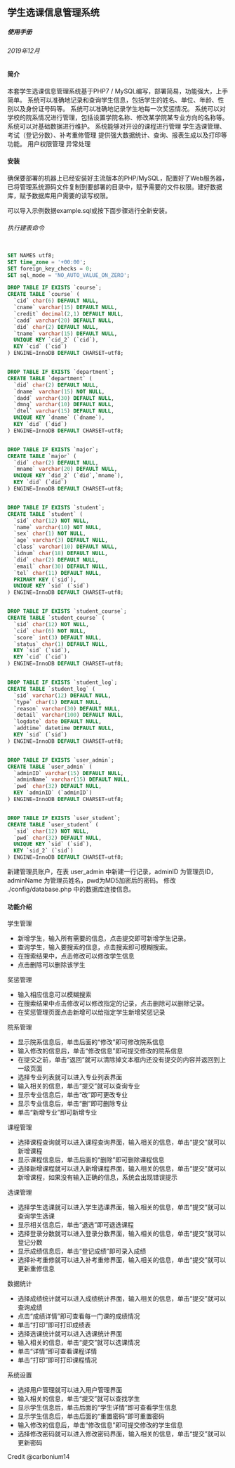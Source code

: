 ## 学生选课信息管理系统
##### 使用手册
###### 2019年12月

#### 简介
本套学生选课信息管理系统基于PHP7 / MySQL编写，部署简易，功能强大，上手简单。
系统可以准确地记录和查询学生信息，包括学生的姓名、单位、年龄、性别以及身份证号码等。
系统可以准确地记录学生地每一次奖惩情况。
系统可以对学校的院系情况进行管理，包括设置学院名称、修改某学院某专业方向的名称等。
系统可以对基础数据进行维护。
系统能够对开设的课程进行管理
学生选课管理、考试（登记分数）、补考重修管理
提供强大数据统计、查询、报表生成以及打印等功能。
用户权限管理
异常处理
 
#### 安装
确保要部署的机器上已经安装好主流版本的PHP/MySQL，配置好了Web服务器，已将管理系统源码文件复制到要部署的目录中，赋予需要的文件权限。建好数据库，赋予数据库用户需要的读写权限。

可以导入示例数据example.sql或按下面步骤进行全新安装。

###### 执行建表命令

```sql

SET NAMES utf8;
SET time_zone = '+00:00';
SET foreign_key_checks = 0;
SET sql_mode = 'NO_AUTO_VALUE_ON_ZERO';

DROP TABLE IF EXISTS `course`;
CREATE TABLE `course` (
  `cid` char(6) DEFAULT NULL,
  `cname` varchar(15) DEFAULT NULL,
  `credit` decimal(2,1) DEFAULT NULL,
  `cadd` varchar(20) DEFAULT NULL,
  `did` char(2) DEFAULT NULL,
  `tname` varchar(15) DEFAULT NULL,
  UNIQUE KEY `cid_2` (`cid`),
  KEY `cid` (`cid`)
) ENGINE=InnoDB DEFAULT CHARSET=utf8;


DROP TABLE IF EXISTS `department`;
CREATE TABLE `department` (
  `did` char(2) DEFAULT NULL,
  `dname` varchar(15) NOT NULL,
  `dadd` varchar(30) DEFAULT NULL,
  `dmng` varchar(10) DEFAULT NULL,
  `dtel` varchar(15) DEFAULT NULL,
  UNIQUE KEY `dname` (`dname`),
  KEY `did` (`did`)
) ENGINE=InnoDB DEFAULT CHARSET=utf8;


DROP TABLE IF EXISTS `major`;
CREATE TABLE `major` (
  `did` char(2) DEFAULT NULL,
  `mname` varchar(20) DEFAULT NULL,
  UNIQUE KEY `did_2` (`did`,`mname`),
  KEY `did` (`did`)
) ENGINE=InnoDB DEFAULT CHARSET=utf8;


DROP TABLE IF EXISTS `student`;
CREATE TABLE `student` (
  `sid` char(12) NOT NULL,
  `name` varchar(10) NOT NULL,
  `sex` char(1) NOT NULL,
  `age` varchar(3) DEFAULT NULL,
  `class` varchar(10) DEFAULT NULL,
  `idnum` char(18) DEFAULT NULL,
  `did` char(2) DEFAULT NULL,
  `email` char(30) DEFAULT NULL,
  `tel` char(11) DEFAULT NULL,
  PRIMARY KEY (`sid`),
  UNIQUE KEY `sid` (`sid`)
) ENGINE=InnoDB DEFAULT CHARSET=utf8;


DROP TABLE IF EXISTS `student_course`;
CREATE TABLE `student_course` (
  `sid` char(12) NOT NULL,
  `cid` char(6) NOT NULL,
  `score` int(3) DEFAULT NULL,
  `status` char(1) DEFAULT NULL,
  KEY `sid` (`sid`),
  KEY `cid` (`cid`)
) ENGINE=InnoDB DEFAULT CHARSET=utf8;


DROP TABLE IF EXISTS `student_log`;
CREATE TABLE `student_log` (
  `sid` varchar(12) DEFAULT NULL,
  `type` char(1) DEFAULT NULL,
  `reason` varchar(30) DEFAULT NULL,
  `detail` varchar(100) DEFAULT NULL,
  `logdate` date DEFAULT NULL,
  `addtime` datetime DEFAULT NULL,
  KEY `sid` (`sid`)
) ENGINE=InnoDB DEFAULT CHARSET=utf8;


DROP TABLE IF EXISTS `user_admin`;
CREATE TABLE `user_admin` (
  `adminID` varchar(15) DEFAULT NULL,
  `adminName` varchar(15) DEFAULT NULL,
  `pwd` char(32) DEFAULT NULL,
  KEY `adminID` (`adminID`)
) ENGINE=InnoDB DEFAULT CHARSET=utf8;


DROP TABLE IF EXISTS `user_student`;
CREATE TABLE `user_student` (
  `sid` char(12) NOT NULL,
  `pwd` char(32) DEFAULT NULL,
  UNIQUE KEY `sid` (`sid`),
  KEY `sid_2` (`sid`)
) ENGINE=InnoDB DEFAULT CHARSET=utf8;
```


新建管理员账户，在表 user_admin 中新建一行记录，adminID 为管理员ID，adminName 为管理员姓名，pwd为MD5加密后的密码。
修改 ./config/database.php 中的数据库连接信息。
 
#### 功能介绍
学生管理
- 新增学生，输入所有需要的信息，点击提交即可新增学生记录。
- 查询学生，输入要搜索的信息，点击搜索即可模糊搜索。
- 在搜索结果中，点击修改可以修改学生信息
- 点击删除可以删除该学生

奖惩管理
- 输入相应信息可以模糊搜索
- 在搜索结果中点击修改可以修改指定的记录，点击删除可以删除记录。
- 在奖惩管理页面点击新增可以给指定学生新增奖惩记录

院系管理
- 显示院系信息后，单击后面的“修改”即可修改院系信息
- 输入修改的信息后，单击“修改信息”即可提交修改的院系信息
- 在提交之前，单击“返回”就可以清除掉文本框内还没有提交的内容并返回到上一级页面
- 选择专业列表就可以进入专业列表界面
- 输入相关的信息，单击“提交”就可以查询专业
- 显示专业信息后，单击“改”即可更改专业
- 显示专业信息后，单击“删”即可删除专业
- 单击“新增专业”即可新增专业

课程管理
- 选择课程查询就可以进入课程查询界面，输入相关的信息，单击“提交”就可以新增课程
- 显示课程信息后，单击后面的“删除”即可删除课程信息
- 选择新增课程就可以进入新增课程界面，输入相关的信息，单击“提交”就可以新增课程，如果没有输入正确的信息，系统会出现错误提示

选课管理
- 选择学生选课就可以进入学生选课界面，输入相关的信息，单击“提交”就可以查询学生选课
- 显示相关信息后，单击“退选”即可退选课程
- 选择登录分数就可以进入登录分数界面，输入相关的信息，单击“提交”就可以登记分数
- 显示成绩信息后，单击“登记成绩”即可录入成绩
- 选择补考重修就可以进入补考重修界面，输入相关的信息，单击“提交”就可以更新重修信息

数据统计
- 选择成绩统计就可以进入成绩统计界面，输入相关的信息，单击“提交”就可以查询成绩
- 点击“成绩详情”即可查看每一门课的成绩情况
- 单击“打印”即可打印成绩表
- 选择选课统计就可以进入选课统计界面
- 输入相关的信息，单击“提交”就可以选课情况
- 单击“详情”即可查看课程详情
- 单击“打印”即可打印课程情况

系统设置
- 选择用户管理就可以进入用户管理界面
- 输入相关的信息，单击“提交”就可以查找学生
- 显示学生信息后，单击后面的“学生详情”即可查看学生信息
- 显示学生信息后，单击后面的“重置密码”即可重置密码
- 输入修改的信息后，单击“修改信息”即可提交修改的学生信息
- 选择修改密码就可以进入修改密码界面，输入相关的信息，单击“提交”就可以更新密码

Credit
@carbonium14

